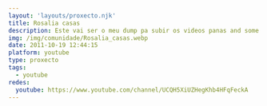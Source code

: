 ```yaml
---
layout: 'layouts/proxecto.njk'
title: Rosalia casas
description: Este vai ser o meu dump pa subir os videos panas and some other shit…
img: /img/comunidade/Rosalia_casas.webp
date: 2011-10-19 12:44:15
platform: youtube
type: proxecto
tags:
  - youtube
redes:
  youtube: https://www.youtube.com/channel/UCQH5XiUZHegKhb4HFqFeckA
---
```

